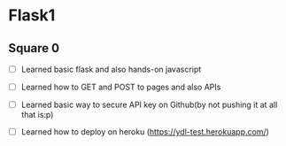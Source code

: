 # Flask1

## Square 0

 - [ ] Learned basic flask and also hands-on javascript
 - [ ] Learned how to GET and POST to pages and also APIs
 - [ ] Learned basic way to secure API key on Github(by not pushing it at all that is:p)
 - [ ] Learned how to deploy on heroku (https://ydl-test.herokuapp.com/)

